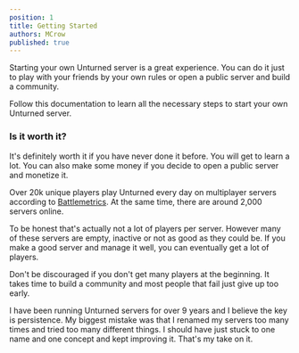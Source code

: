 ```yaml
---
position: 1
title: Getting Started
authors: MCrow
published: true
---
```


Starting your own Unturned server is a great experience. You can do it just to play with your friends by your own rules or open a public server and build a community.



Follow this documentation to learn all the necessary steps to start your own Unturned server.

### Is it worth it?
It's definitely worth it if you have never done it before. You will get to learn a lot. You can also make some money if you decide to open a public server and monetize it.

Over 20k unique players play Unturned every day on multiplayer servers according to [Battlemetrics](https://www.battlemetrics.com/servers/unturned/stats). At the same time, there are around 2,000 servers online. 

To be honest that's actually not a lot of players per server. However many of these servers are empty, inactive or not as good as they could be. If you make a good server and manage it well, you can eventually get a lot of players.

Don't be discouraged if you don't get many players at the beginning. It takes time to build a community and most people that fail just give up too early.

I have been running Unturned servers for over 9 years and I believe the key is persistence. My biggest mistake was that I renamed my servers too many times and tried too many different things. I should have just stuck to one name and one concept and kept improving it. That's my take on it.